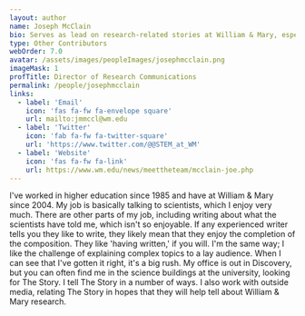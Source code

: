 ```yaml
---
layout: author
name: Joseph McClain
bio: Serves as lead on research-related stories at William & Mary, especially those involving the natural sciences.
type: Other Contributors
webOrder: 7.0
avatar: /assets/images/peopleImages/josephmcclain.png
imageMask: 1
profTitle: Director of Research Communications
permalink: /people/josephmcclain
links:
  - label: 'Email'
    icon: 'fas fa-fw fa-envelope square'
    url: mailto:jmmccl@wm.edu
  - label: 'Twitter'
    icon: 'fab fa-fw fa-twitter-square'
    url: 'https://www.twitter.com/@@STEM_at_WM'
  - label: 'Website'
    icon: 'fas fa-fw fa-link'
    url: https://www.wm.edu/news/meettheteam/mcclain-joe.php
---
```

I've worked in higher education since 1985 and have at William & Mary since 2004. My job is basically talking to scientists, which I enjoy very much. There are other parts of my job, including writing about what the scientists have told me, which isn't so enjoyable. If any experienced writer tells you they like to write, they likely mean that they enjoy the completion of the composition. They like 'having written,' if you will. I'm the same way; I like the challenge of explaining complex topics to a lay audience. When I can see that I've gotten it right, it's a big rush. My office is out in Discovery, but you can often find me in the science buildings at the university, looking for The Story. I tell The Story in a number of ways. I also work with outside media, relating The Story in hopes that they will help tell about William & Mary research.